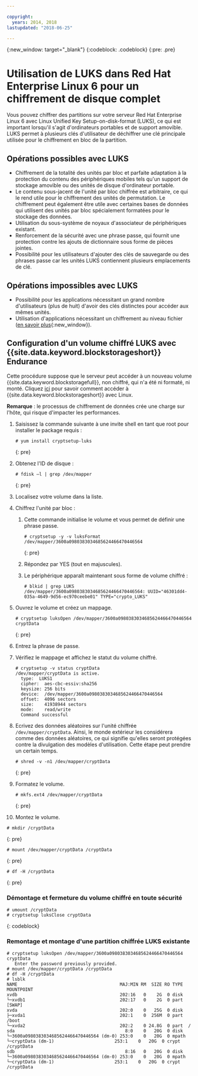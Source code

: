 ```yaml
---

copyright:
  years: 2014, 2018
lastupdated: "2018-06-25"

---
```

{:new_window: target="_blank"}
{:codeblock: .codeblock}
{:pre: .pre}

# Utilisation de LUKS dans Red Hat Enterprise Linux 6 pour un chiffrement de disque complet

Vous pouvez chiffrer des partitions sur votre serveur Red Hat Enterprise Linux 6 avec Linux Unified Key Setup-on-disk-format (LUKS), ce qui est important lorsqu'il s'agit d'ordinateurs portables et de support amovible. LUKS permet à plusieurs clés d'utilisateur de déchiffrer une clé principale utilisée pour le chiffrement en bloc de la partition.

## Opérations possibles avec LUKS

- Chiffrement de la totalité des unités par bloc et parfaite adaptation à la protection du contenu des périphériques mobiles tels qu'un support de stockage amovible ou des unités de disque d'ordinateur portable.
- Le contenu sous-jacent de l'unité par bloc chiffrée est arbitraire, ce qui le rend utile pour le chiffrement des unités de permutation. Le chiffrement peut également être utile avec certaines bases de données qui utilisent des unités par bloc spécialement formatées pour le stockage des données.
- Utilisation du sous-système de noyaux d'associateur de périphériques existant.
- Renforcement de la sécurité avec une phrase passe, qui fournit une protection contre les ajouts de dictionnaire sous forme de pièces jointes.
- Possibilité pour les utilisateurs d'ajouter des clés de sauvegarde ou des phrases passe car les unités LUKS contiennent plusieurs emplacements de clé.


## Opérations impossibles avec LUKS

- Possibilité pour les applications nécessitant un grand nombre d'utilisateurs (plus de huit) d'avoir des clés distinctes pour accéder aux mêmes unités.
- Utilisation d'applications nécessitant un chiffrement au niveau fichier ([en savoir plus](https://access.redhat.com/documentation/en-US/Red_Hat_Enterprise_Linux/7/html/Security_Guide/sec-Encryption.html){:new_window}).

## Configuration d'un volume chiffré LUKS avec {{site.data.keyword.blockstorageshort}} Endurance

Cette procédure suppose que le serveur peut accéder à un nouveau volume {{site.data.keyword.blockstoragefull}}, non chiffré, qui n'a été ni formaté, ni monté. Cliquez [ici](accessing_block_storage_linux.html) pour savoir comment accéder à {{site.data.keyword.blockstorageshort}} avec Linux.

**Remarque** : le processus de chiffrement de données crée une charge sur l'hôte, qui risque d'impacter les performances.

1. Saisissez la commande suivante à une invite shell en tant que root pour installer le package requis :   <br/>
   ```
   # yum install cryptsetup-luks
   ```
   {: pre}
2. Obtenez l'ID de disque :<br/>
   ```
   # fdisk –l | grep /dev/mapper
   ```
   {: pre}
3. Localisez votre volume dans la liste.
4. Chiffrez l'unité par bloc :

   1. Cette commande initialise le volume et vous permet de définir une phrase passe. <br/>
   
      ```
      # cryptsetup -y -v luksFormat /dev/mapper/3600a0980383034685624466470446564
      ```
      {: pre}
      
   2. Répondez par YES (tout en majuscules).
   
   3. Le périphérique apparaît maintenant sous forme de volume chiffré : 
   
      ```
      # blkid | grep LUKS
      /dev/mapper/3600a0980383034685624466470446564: UUID="46301dd4-035a-4649-9d56-ec970ceebe01" TYPE="crypto_LUKS"
      ```
      
5. Ouvrez le volume et créez un mappage.   <br/>
   ```
   # cryptsetup luksOpen /dev/mapper/3600a0980383034685624466470446564 cryptData
   ```
   {: pre}
6. Entrez la phrase de passe.
7. Vérifiez le mappage et affichez le statut du volume chiffré.   <br/>
   ```
   # cryptsetup -v status cryptData
   /dev/mapper/cryptData is active.
     type:  LUKS1
     cipher:  aes-cbc-essiv:sha256
     keysize: 256 bits
     device:  /dev/mapper/3600a0980383034685624466470446564
     offset:  4096 sectors
     size:    41938944 sectors
     mode:    read/write
     Command successful
   ```
8. Ecrivez des données aléatoires sur l'unité chiffrée `/dev/mapper/cryptData`. Ainsi, le monde extérieur les considérera comme des données aléatoires, ce qui signifie qu'elles seront protégées contre la divulgation des modèles d'utilisation. Cette étape peut prendre un certain temps.<br/>
    ```
    # shred -v -n1 /dev/mapper/cryptData
    ```
    {: pre}
9. Formatez le volume.<br/>
   ```
   # mkfs.ext4 /dev/mapper/cryptData
   ```
   {: pre}
10. Montez le volume.<br/>
   ```
   # mkdir /cryptData
   ```
   {: pre}
   ```
   # mount /dev/mapper/cryptData /cryptData
   ```
   {: pre}
   ```
   # df -H /cryptData
   ```
   {: pre}

### Démontage et fermeture du volume chiffré en toute sécurité
   ```
   # umount /cryptData
   # cryptsetup luksClose cryptData
   ```
   {: codeblock}

### Remontage et montage d'une partition chiffrée LUKS existante
   ```
   # cryptsetup luksOpen /dev/mapper/3600a0980383034685624466470446564 cryptData
      Enter the password previously provided.
   # mount /dev/mapper/cryptData /cryptData
   # df -H /cryptData
   # lsblk
   NAME                                       MAJ:MIN RM  SIZE RO TYPE  MOUNTPOINT
   xvdb                                       202:16   0    2G  0 disk
   └─xvdb1                                    202:17   0    2G  0 part  [SWAP]
   xvda                                       202:0    0   25G  0 disk
   ├─xvda1                                    202:1    0  256M  0 part  /boot
   └─xvda2                                    202:2    0 24.8G  0 part  /
   sda                                          8:0    0   20G  0 disk
   └─3600a0980383034685624466470446564 (dm-0) 253:0    0   20G  0 mpath
   └─cryptData (dm-1)                       253:1    0   20G  0 crypt /cryptData
   sdb                                          8:16   0   20G  0 disk
   └─3600a0980383034685624466470446564 (dm-0) 253:0    0   20G  0 mpath
   └─cryptData (dm-1)                       253:1    0   20G  0 crypt /cryptData
   ```
